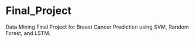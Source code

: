# Final_Project
Data Mining Final Project for Breast Cancer Prediction using SVM, Random Forest, and LSTM.
